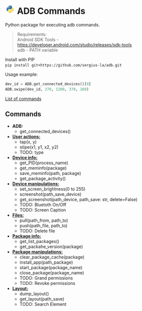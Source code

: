 # <img src="/img/py.png" width="32" height="32"> ADB Commands

Python package for executing adb commands.

> Requirements: <br>
> Android SDK Tools - https://developer.android.com/studio/releases/sdk-tools <br>
> adb - PATH variable

Install with PIP <br>
`pip install git+https://github.com/sergius-la/adb.git`

Usage example:
```python
dev_id = ADB.get_connected_devices()[0]
ADB.swipe(dev_id, 370, 1200, 370, 160)
```

[List of commands](https://github.com/sergius-la/Cheatsheet/blob/master/adb/adb.md)

## Commands
- __ADB:__
  - get_connected_devices()
- __[User actions:](/adb/user_actions.py)__
  - tap(x, y)
  - stipe(x1, y1, x2, y2)
  - TODO: type
- __[Device info:](/adb/device_info.py)__
  - get_PID(process_name)
  - get_meminfo(package)
  - save_meminfo(path, package)
  - get_package_activity()
- __[Device manipulations:](/adb/device_manipulations.py)__
  - set_screen_brightness(0 to 255)
  - screenshot(path_save_device)
  - get_screenshot(path_device, path_save: str, delete=False)
  - TODO: Bluetoth On/Off
  - TODO: Screen Caption
- __[Files:](/adb/files.py)__
  - pull(path_from, path_to)
  - push(path_file, path_to)
  - TODO: Delete file
- __[Package info:](/adb/package_info.py)__
  - get_list_packages()
  - get_packahe_version(package)
- __[Package manipulations:](/adb/package_manipulations.py)__
  - clear_package_cache(package)
  - install_app(path_package)
  - start_package(package_name)
  - close_package(package_name)
  - TODO: Grand permissions
  - TODO: Revoke permissions
- __[Layout:](/adb/layout.py)__
  - dump_layout()
  - get_layout(path_save)
  - TODO: Search Element
